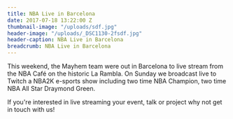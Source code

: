 ```yaml
---
title: NBA Live in Barcelona
date: 2017-07-18 13:22:00 Z
thumbnail-image: "/uploads/sdf.jpg"
header-image: "/uploads/_DSC1130-2fsdf.jpg"
header-caption: NBA Live in Barcelona
breadcrumb: NBA Live in Barcelona
---
```


This weekend, the Mayhem team were out in Barcelona to live stream from the NBA Café on the historic La Rambla. On Sunday we broadcast live to Twitch a NBA2K e-sports show including two time NBA Champion, two time NBA All Star Draymond Green. 

If you're interested in live streaming your event, talk or project why not get in touch with us!